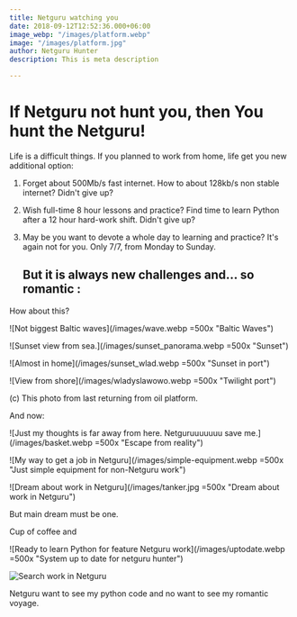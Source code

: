 ```yaml
---
title: Netguru watching you
date: 2018-09-12T12:52:36.000+06:00
image_webp: "/images/platform.webp"
image: "/images/platform.jpg"
author: Netguru Hunter
description: This is meta description

---
```

# If Netguru not hunt you, then You hunt the Netguru!

Life is a difficult things. If you planned to work from home, life get you new additional option:

1. Forget about 500Mb/s fast internet. How to about 128kb/s non stable internet? Didn't give up?
2. Wish full-time 8 hour lessons and practice? Find time to learn Python after a 12 hour hard-work shift. Didn't give up?
3. May be you want to devote a whole day to learning and practice? It's again not for  you. Only 7/7, from Monday to Sunday.

   ## But it is always new challenges and... so romantic :

How about this?

![Not biggest Baltic waves](/images/wave.webp =500x "Baltic Waves")

![Sunset view from sea.](/images/sunset_panorama.webp =500x "Sunset")

![Almost in home](/images/sunset_wlad.webp =500x "Sunset in port")

![View from shore](/images/wladyslawowo.webp =500x "Twilight port")

(c) This photo from last returning from oil platform.

And now:

![Just my thoughts is far away from here. Netguruuuuuuu save me.](/images/basket.webp =500x "Escape from reality")

![My way to get a job in Netguru](/images/simple-equipment.webp =500x "Just simple equipment for non-Netguru work")

![Dream about work in Netguru](/images/tanker.jpg =500x "Dream about work in Netguru")

But main dream must be one.

Cup of coffee and

![Ready to learn Python for feature Netguru work](/images/uptodate.webp =500x "System up to date for netguru hunter")

![Search work in Netguru](/images/pycharm.webp "Work for Netguru portfolio with Pycharm")

Netguru want to see my python code and no want to see my romantic voyage.
